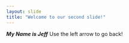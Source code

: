 ```yaml
---
layout: slide
title: "Welcome to our second slide!"
---
```

***My Name is Jeff***
Use the left arrow to go back!

